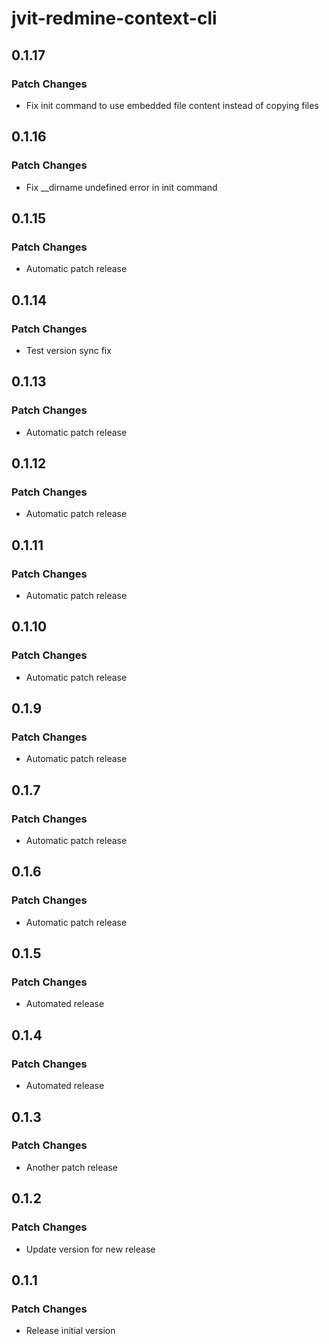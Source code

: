 # jvit-redmine-context-cli

## 0.1.17

### Patch Changes

- Fix init command to use embedded file content instead of copying files

## 0.1.16

### Patch Changes

- Fix \_\_dirname undefined error in init command

## 0.1.15

### Patch Changes

- Automatic patch release

## 0.1.14

### Patch Changes

- Test version sync fix

## 0.1.13

### Patch Changes

- Automatic patch release

## 0.1.12

### Patch Changes

- Automatic patch release

## 0.1.11

### Patch Changes

- Automatic patch release

## 0.1.10

### Patch Changes

- Automatic patch release

## 0.1.9

### Patch Changes

- Automatic patch release

## 0.1.7

### Patch Changes

- Automatic patch release

## 0.1.6

### Patch Changes

- Automatic patch release

## 0.1.5

### Patch Changes

- Automated release

## 0.1.4

### Patch Changes

- Automated release

## 0.1.3

### Patch Changes

- Another patch release

## 0.1.2

### Patch Changes

- Update version for new release

## 0.1.1

### Patch Changes

- Release initial version
